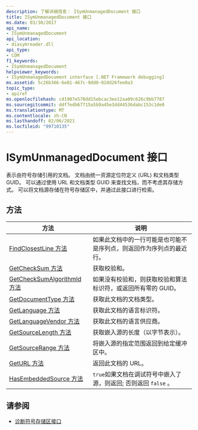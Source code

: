 ```yaml
---
description: 了解详细信息： ISymUnmanagedDocument 接口
title: ISymUnmanagedDocument 接口
ms.date: 03/30/2017
api_name:
- ISymUnmanagedDocument
api_location:
- diasymreader.dll
api_type:
- COM
f1_keywords:
- ISymUnmanagedDocument
helpviewer_keywords:
- ISymUnmanagedDocument interface [.NET Framework debugging]
ms.assetid: 5c26b366-6e81-467c-9dd0-02dd26fee0a3
topic_type:
- apiref
ms.openlocfilehash: cd1907e570dd15ebcac3ee12aa09c626c9bb7787
ms.sourcegitcommit: ddf7edb67715a5b9a45e3dd44536dabc153c1de0
ms.translationtype: MT
ms.contentlocale: zh-CN
ms.lasthandoff: 02/06/2021
ms.locfileid: "99710135"
---
```

# <a name="isymunmanageddocument-interface"></a>ISymUnmanagedDocument 接口

表示由符号存储引用的文档。 文档由统一资源定位符定义 (URL) 和文档类型 GUID。 可以通过使用 URL 和文档类型 GUID 来查找文档，而不考虑其存储方式。 可以将文档源存储在符号存储区中，并通过此接口进行检索。  
  
## <a name="methods"></a>方法  
  
|方法|说明|  
|------------|-----------------|  
|[FindClosestLine 方法](isymunmanageddocument-findclosestline-method.md)|如果此文档中的一行可能是也可能不是序列点，则返回作为序列点的最近行。|  
|[GetCheckSum 方法](isymunmanageddocument-getchecksum-method.md)|获取校验和。|  
|[GetCheckSumAlgorithmId 方法](isymunmanageddocument-getchecksumalgorithmid-method.md)|如果没有校验和，则获取校验和算法标识符，或返回所有零的 GUID。|  
|[GetDocumentType 方法](isymunmanageddocument-getdocumenttype-method.md)|获取此文档的文档类型。|  
|[GetLanguage 方法](isymunmanageddocument-getlanguage-method.md)|获取此文档的语言标识符。|  
|[GetLanguageVendor 方法](isymunmanageddocument-getlanguagevendor-method.md)|获取此文档的语言供应商。|  
|[GetSourceLength 方法](isymunmanageddocument-getsourcelength-method.md)|获取嵌入源的长度（以字节表示）。|  
|[GetSourceRange 方法](isymunmanageddocument-getsourcerange-method.md)|将嵌入源的指定范围返回到给定缓冲区中。|  
|[GetURL 方法](isymunmanageddocument-geturl-method.md)|返回此文档的 URL。|  
|[HasEmbeddedSource 方法](isymunmanageddocument-hasembeddedsource-method.md)|`true`如果文档在调试符号中嵌入了源，则返回; 否则返回 `false` 。|  
  
## <a name="see-also"></a>请参阅

- [诊断符号存储区接口](diagnostics-symbol-store-interfaces.md)
